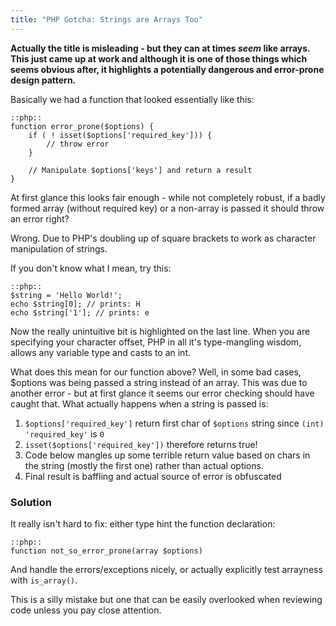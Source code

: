 ```yaml
---
title: "PHP Gotcha: Strings are Arrays Too"
---
```

**Actually the title is misleading - but they can at times *seem* like arrays. This just came up at work and although it is one of those things which seems obvious after, it highlights a potentially dangerous and error-prone design pattern.**

Basically we had a function that looked essentially like this:

	::php::
	function error_prone($options) {
		if ( ! isset($options['required_key'])) {
			// throw error
		}
		
		// Manipulate $options['keys'] and return a result
	}
	
At first glance this looks fair enough - while not completely robust, if a badly formed array (without required key) or a non-array is passed it should throw an error right?

Wrong. Due to PHP's doubling up of square brackets to work as character manipulation of strings.

If you don't know what I mean, try this:

	::php::
	$string = 'Hello World!';
	echo $string[0]; // prints: H
	echo $string['1']; // prints: e

Now the really unintuitive bit is highlighted on the last line. When you are specifying your character offset, PHP in all it's type-mangling wisdom, allows any variable type and casts to an int. 

What does this mean for our function above? Well, in some bad cases, $options was being passed a string instead of an array. This was due to another error - but at first glance it seems our error checking should have caught that. What actually happens when a string is passed is:

1.  `$options['required_key']` return first char of `$options` string since `(int) 'required_key'` is `0`
2. `isset($options['required_key'])` therefore returns true!
3. Code below mangles up some terrible return value based on chars in the string (mostly the first one) rather than actual options.
4. Final result is baffling and actual source of error is obfuscated

### Solution

It really isn't hard to fix: either type hint the function declaration:

	::php::
	function not_so_error_prone(array $options)
	
And handle the errors/exceptions nicely, or actually explicitly test arrayness with `is_array()`.

This is a silly mistake but one that can be easily overlooked when reviewing code unless you pay close attention.

	
	